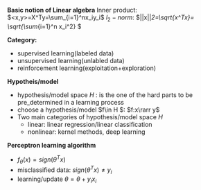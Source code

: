 **Basic notion of Linear algebra**
Inner product:
$<x,y>=X^Ty=\sum_{i=1}^nx_iy_i$
$l_2-norm$:
$||x||_2=\sqrt{x^Tx}= \sqrt{\sum_{i=1}^n x_i^2} $

**Category:**
* supervised learning(labeled data)
* unsupervised learning(unlabled data)
* reinforcement learning(exploitation+exploration)

**Hypotheis/model**
* hypothesis/model space $H$ : is the one of the hard parts to be pre_determined in a learning process
* choose a hypothesis/model $f\in H $:
  $f:x\rarr y$
* Two main categories of hypothesis/model space $H$
  * linear: linear regression/linear classification
  * nonlinear: kernel methods, deep learning

**Perceptron learning algorithm**
* $f_\theta(x)=sign(\theta^Tx)$
* misclassified data:
  $sign(\theta^Tx)\neq y_i$
* learning/update
  $\theta=\theta+y_ix_i$